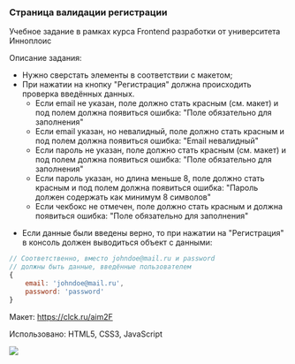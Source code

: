 ### Страница валидации регистрации

Учебное задание в рамках курса Frontend разработки от университета Инноплоис

Описание задания:

* Нужно сверстать элементы в соответствии с макетом;
* При нажатии на кнопку "Регистрация" должна происходить проверка введённых данных.
	* Если email не указан, поле должно стать красным (см. макет) и под полем должна появиться ошибка: "Поле обязательно для заполнения"
	* Если email указан, но невалидный, поле должно стать красным и под полем должна появиться ошибка: "Email невалидный"
	* Если пароль не указан, поле должно стать красным (см. макет) и под полем должна появиться ошибка: "Поле обязательно для заполнения"
	* Если пароль указан, но длина меньше 8, поле должно стать красным и под полем должна появиться ошибка: "Пароль должен содержать как минимум 8 символов"
	* Если чекбокс не отмечен, поле должно стать красным и должна появиться ошибка: "Поле обязательно для заполнения"
- Если данные были введены верно, то при нажатии на "Регистрация" в консоль должен выводиться объект с данными:
```js
// Соответственно, вместо johndoe@mail.ru и password
// должны быть данные, введённые пользователем
{
    email: 'johndoe@mail.ru',
    password: 'password'        
}
```

Макет: https://clck.ru/aim2F

Использовано: HTML5, CSS3, JavaScript

[![](https://upload.wikimedia.org/wikipedia/commons/thumb/9/9c/IU_logo.svg/1024px-IU_logo.svg.png)](https://innopolis.university/)
